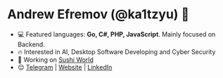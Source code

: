<h1 align="left">Andrew Efremov (@ka1tzyu) 👋</h1>

- 💻 Featured languages: **Go, C#, PHP, JavaScript**. Mainly focused on Backend.
- 🔥 Interested in AI, Desktop Software Developing and Cyber Security
- 🚀 Working on <a href="https://github.com/nekovalue/sushi-world" target="blank">Sushi World</a>
- 😌 <a href="https://t.me/ka1tzyu" target="blank">Telegram</a> | <a href="https://ka1tzyu.com/" target="blank">Website</a> | <a href="https://www.linkedin.com/in/ka1tzyu/" target="blank">LinkedIn</a>

<!-- <img align="left" src="https://github-readme-stats.vercel.app/api?username=nekovalue&show_icons=true&hide_title=true&count_private=true&theme=gotham" alt="stats" /> -->
<p>&nbsp;</p>
